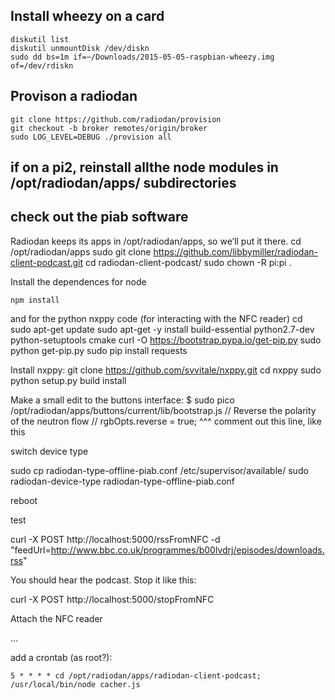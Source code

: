 ## Install wheezy on a card

    diskutil list
    diskutil unmountDisk /dev/diskn
    sudo dd bs=1m if=~/Downloads/2015-05-05-raspbian-wheezy.img of=/dev/rdiskn

## Provison a radiodan

    git clone https://github.com/radiodan/provision
    git checkout -b broker remotes/origin/broker
    sudo LOG_LEVEL=DEBUG ./provision all

## if on a pi2, reinstall allthe node modules in /opt/radiodan/apps/ subdirectories

## check out the piab software

Radiodan keeps its apps in /opt/radiodan/apps, so we’ll put it there. 
    cd /opt/radiodan/apps 
    sudo git clone https://github.com/libbymiller/radiodan-client-podcast.git 
    cd radiodan-client-podcast/ 
    sudo chown -R pi:pi .

Install the dependences for node

    npm install 


and for the python nxppy code (for interacting with the NFC reader) 
    cd 
    sudo apt-get update 
    sudo apt-get -y install build-essential python2.7-dev python-setuptools cmake 
    curl -O https://bootstrap.pypa.io/get-pip.py 
    sudo python get-pip.py 
    sudo pip install requests

Install nxppy: 
    git clone https://github.com/svvitale/nxppy.git 
    cd nxppy 
    sudo python setup.py build install


Make a small edit to the buttons interface: $ sudo pico /opt/radiodan/apps/buttons/current/lib/bootstrap.js 
// Reverse the polarity of the neutron flow 
// rgbOpts.reverse = true; 
^^^ comment out this line, like this


switch device type

 sudo cp radiodan-type-offline-piab.conf /etc/supervisor/available/
 sudo radiodan-device-type radiodan-type-offline-piab.conf


reboot

test

curl -X POST http://localhost:5000/rssFromNFC -d "feedUrl=http://www.bbc.co.uk/programmes/b00lvdrj/episodes/downloads.rss"

You should hear the podcast. Stop it like this:

curl -X POST http://localhost:5000/stopFromNFC

Attach the NFC reader

...


add a crontab (as root?):

    5 * * * * cd /opt/radiodan/apps/radiodan-client-podcast; /usr/local/bin/node cacher.js

